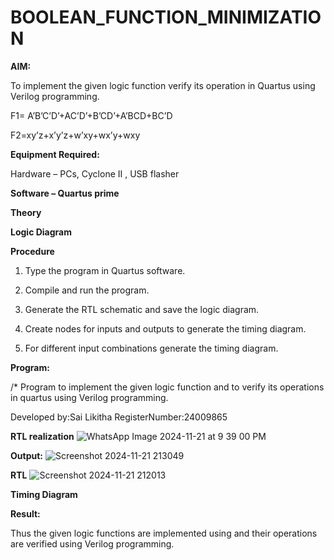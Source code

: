 # BOOLEAN_FUNCTION_MINIMIZATION

**AIM:**

To implement the given logic function verify its operation in Quartus using Verilog programming.

F1= A’B’C’D’+AC’D’+B’CD’+A’BCD+BC’D 

F2=xy’z+x’y’z+w’xy+wx’y+wxy

**Equipment Required:**

Hardware – PCs, Cyclone II , USB flasher

**Software – Quartus prime**

**Theory**

**Logic Diagram**

**Procedure**

1.	Type the program in Quartus software.

2.	Compile and run the program.

3.	Generate the RTL schematic and save the logic diagram.

4.	Create nodes for inputs and outputs to generate the timing diagram.

5.	For different input combinations generate the timing diagram.


**Program:**

/* Program to implement the given logic function and to verify its operations in quartus using Verilog programming. 

Developed by:Sai Likitha RegisterNumber:24009865


**RTL realization**
![WhatsApp Image 2024-11-21 at 9 39 00 PM](https://github.com/user-attachments/assets/bc8b9c38-4c5a-4c58-af04-0ff858acac40)

**Output:**
![Screenshot 2024-11-21 213049](https://github.com/user-attachments/assets/d4c4eab7-7192-4998-bce3-7afb68d39839)

**RTL**
![Screenshot 2024-11-21 212013](https://github.com/user-attachments/assets/e47f09e7-a9b4-41ef-88c4-ab835364438a)

**Timing Diagram**

**Result:**

Thus the given logic functions are implemented using and their operations are verified using Verilog programming.

